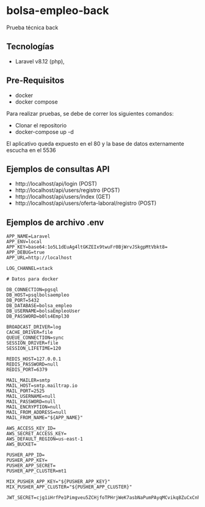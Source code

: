 # bolsa-empleo-back
Prueba técnica back
## Tecnologías

- Laravel v8.12 (php),

## Pre-Requisitos
- docker
- docker compose

Para realizar pruebas, se debe de correr los siguientes comandos:

- Clonar el repositorio 
- docker-compose up -d

El aplicativo queda expuesto en el 80 y la base de datos externamente escucha en el 5536

## Ejemplos de consultas API

- http://localhost/api/login (POST)
- http://localhost/api/users/registro (POST)
- http://localhost/api/users/index (GET)
- http://localhost/api/users/oferta-laboral/registro (POST)

## Ejemplos de archivo .env
```
APP_NAME=Laravel
APP_ENV=local
APP_KEY=base64:1o5L1dEuAg4ltGKZEIx9twuFr0BjWrvJSkgpMtVbkt8=
APP_DEBUG=true
APP_URL=http://localhost

LOG_CHANNEL=stack

# Datos para docker

DB_CONNECTION=pgsql
DB_HOST=psqlbolsaempleo
DB_PORT=5432
DB_DATABASE=bolsa_empleo
DB_USERNAME=bolsaEmpleoUser
DB_PASSWORD=b0ls4Empl30

BROADCAST_DRIVER=log
CACHE_DRIVER=file
QUEUE_CONNECTION=sync
SESSION_DRIVER=file
SESSION_LIFETIME=120

REDIS_HOST=127.0.0.1
REDIS_PASSWORD=null
REDIS_PORT=6379

MAIL_MAILER=smtp
MAIL_HOST=smtp.mailtrap.io
MAIL_PORT=2525
MAIL_USERNAME=null
MAIL_PASSWORD=null
MAIL_ENCRYPTION=null
MAIL_FROM_ADDRESS=null
MAIL_FROM_NAME="${APP_NAME}"

AWS_ACCESS_KEY_ID=
AWS_SECRET_ACCESS_KEY=
AWS_DEFAULT_REGION=us-east-1
AWS_BUCKET=

PUSHER_APP_ID=
PUSHER_APP_KEY=
PUSHER_APP_SECRET=
PUSHER_APP_CLUSTER=mt1

MIX_PUSHER_APP_KEY="${PUSHER_APP_KEY}"
MIX_PUSHER_APP_CLUSTER="${PUSHER_APP_CLUSTER}"

JWT_SECRET=cjg1iHrfPe1Pimgveu5ZCHjfoTPHrjWeK7asbNaPumPAyqMCvikq8ZuCxCnhF3ak
```
